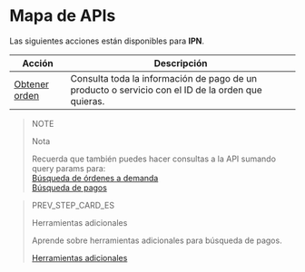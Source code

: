 # Mapa de APIs

Las siguientes acciones están disponibles para **IPN**.

|Acción|Descripción|
|---|---|
|[Obtener orden](https://www.mercadopago[FAKER][URL][DOMAIN]/developers/es/reference/merchant_orders/_merchant_orders_id/get)|Consulta toda la información de pago de un producto o servicio con el ID de la orden que quieras.|

> NOTE
>
> Nota
>
> Recuerda que también puedes hacer consultas a la API sumando query params para:
> <br>
> [Búsqueda de órdenes a demanda](https://www.mercadopago[FAKER][URL][DOMAIN]/developers/es/guides/additional-content/notifications/ipn/troubleshooting)
> <br>
> [Búsqueda de pagos](https://www.mercadopago[FAKER][URL][DOMAIN]/developers/es/guides/additional-content/notifications/ipn/additional-tools)

> PREV_STEP_CARD_ES
>
> Herramientas adicionales
>
> Aprende sobre herramientas adicionales para búsqueda de pagos.
>
> [Herramientas adicionales](https://www.mercadopago[FAKER][URL][DOMAIN]/developers/es/guides/additional-content/notifications/ipn/additional-tools)
